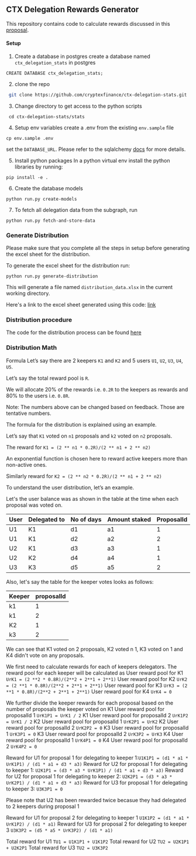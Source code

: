 ## CTX Delegation Rewards Generator

This repository contains code to calculate rewards discussed in this [proposal](https://forum.cryptex.finance/t/ctx-retroactive-airdrop-distribution-process/398).


#### Setup
1. Create a database in postgres
create a database named `ctx_delegation_stats` in postgres
```
CREATE DATABASE ctx_delegation_stats;
```
2. clone the repo
```bash
 git clone https://github.com/cryptexfinance/ctx-delegation-stats.git
```

3. Change directory to get access to the python scripts
```
 cd ctx-delegation-stats/stats
```

4. Setup env variables
create a .env from the existing `env.sample` file
```
cp env.sample .env
```
set the `DATABASE_URL`. Please refer to the sqlalchemy [docs](https://docs.sqlalchemy.org/en/20/core/engines.html) for more details.

5. Install python packages
In a python virtual env install the python libraries by running: 
```
pip install -e .
```
 6. Create the database models
```
python run.py create-models
```
 
7. To fetch all delegation data from the subgraph, run
```
python run.py fetch-and-store-data
```

### Generate Distribution
 Please make sure that you complete all the steps in setup before generating the excel sheet for the distribution. 
 
To generate the excel sheet for the distribution run:
```
python run.py generate-distribution
```
 This will generate a file named `distribution_data.xlsx` in the current working directory. 
 
Here's a link to the excel sheet generated using this code: [link](https://docs.google.com/spreadsheets/d/1A6F0IhLPDSx-rOGQi5q-Gtitn0Lyq2HRgfnEK1Cvl4c/edit?usp=sharing)  

### Distribution procedure

The code for the distribution process can be found [here](./stats/src/stats.py)

### Distribution Math

Formula
Let’s say there are 2 keepers `K1` and `K2` and 5 users `U1`, `U2`, `U3`, `U4`, `U5`.

Let’s say the total reward pool is `R`.

We will allocate 20% of the rewards i.e. `0.2R` to the keepers as rewards and 80% to the users i.e. `0.8R`.

Note: The numbers above can be changed based on feedback. Those are tentative numbers.

The formula for the distribution is explained using an example. 

Let’s say that `K1` voted on `n1` proposals and `k2` voted on `n2` proposals.

The reward for `K1 = (2 ** n1 * 0.2R)/(2 ** n1 + 2 ** n2)`

An exponential function is chosen here to reward active keepers more than non-active ones.

Similarly reward for `K2 = (2 ** n2 * 0.2R)/(2 ** n1 + 2 ** n2)`

To understand the user distribution, let’s an example.

Let's the user balance was as shown in the table at the time when each proposal was voted on.

| User | Delegated to | 	No of days | Amount staked | ProposalId |
|------|--------------|--------------|---------------|------------|
| U1	  | K1           | 	d1         | 	a1          | 1          |
| U1	  | K1           | 	d2         | 	a2          | 2          |
| U2	  | K1           | 	d3         | 	a3          | 1          |
| U2	  | K2           | 	d4         | 	a4          | 1          |
| U3	  | K3           | 	d5         | 	a5          | 2          |


Also, let's say the table for the keeper votes looks as follows:

| Keeper | proposalId |
|--------|------------|
| k1     | 1          |
| k1     | 2          |
| K2     | 1          |
| k3     | 2          |


We can see that K1 voted on 2 proposals, K2 voted n 1, K3 voted on 1 and K4 didn't vote on any proposals.

We first need to calculate rewards for each of keepers delegators. 
The reward pool for each keeper will be calculated as
User reward pool for K1 `UrK1 = (2 **2 * 0.8R)/(2**2 + 2**1 + 2**1)`
User reward pool for K2 `UrK2 = (2 **1 * 0.8R)/(2**2 + 2**1 + 2**1)`
User reward pool for K3 `UrK3 = (2 **1 * 0.8R)/(2**2 + 2**1 + 2**1)`
User reward pool for K4 `UrK4 = 0`

We further divide the keeper rewards for each proposal based on the number of proposals the keeper voted on
K1 User reward pool for proposalId 1 `UrK1P1 = UrK1 / 2`
K1 User reward pool for proposalId 2 `UrK1P2 = UrK1 / 2`
K2 User reward pool for proposalId 1 `UrK2P1 = UrK2`
K2 User reward pool for proposalId 2 `UrK2P2 = 0`
K3 User reward pool for proposalId 1 `UrK3P1 = 0`
K3 User reward pool for proposalId 2 `UrK3P2 = UrK3`
K4 User reward pool for proposalId 1 `UrK4P1 = 0`
K4 User reward pool for proposalId 2 `UrK4P2 = 0`

Reward for U1 for proposal 1  for delegating to keeper 1:`U1K1P1 = (d1 * a1 * UrK1P1) / (d1 * a1 + d3 * a3)`
Reward for U2 for proposal 1  for delegating to keeper 1: `U2K1P1 = (d3 * a3 * UrK1P1) / (d1 * a1 + d3 * a3)`
Reward for U2 for proposal 1  for delegating to keeper 2: `U2K2P1 = (d3 * a3 * UrK2P1) / (d1 * a1 + d3 * a3)`
Reward for U3 for proposal 1  for delegating to keeper 3: `U3K3P1 = 0`

Please note that U2 has been rewarded twice becasue they had delegated to 2 keepers during proposal 1 

Reward for U1 for proposal 2  for delegating to keeper 1 `U1K1P2 = (d1 * a1 * UrK1P2) / (d1 * a1)`
Reward for U3 for proposal 2  for delegating to keeper 3 `U3K3P2 = (d5 * a5 * UrK3P2) / (d1 * a1)`


Total reward for U1 `TU1 = U1K1P1 + U1K1P2`
Total reward for U2 `TU2 = U2K1P1 + U2K2P1`
Total reward for U3 `TU2 = U3K3P2`

